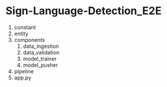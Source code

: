 # Sign-Language-Detection_E2E

1. constant
2. entity
3. components
    1. data_ingestion
    3. data_validation
    4. model_trainer
    6. model_pusher
4. pipeline
5. app.py
